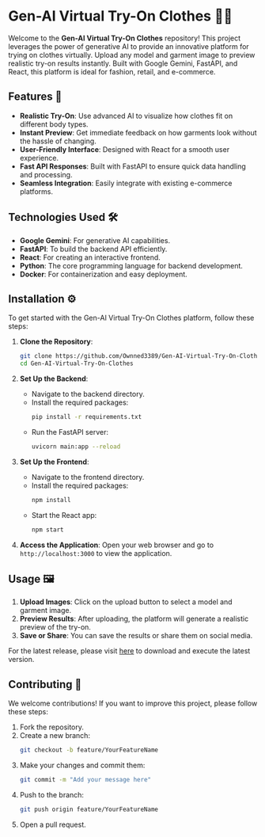 # Gen-AI Virtual Try-On Clothes 👗✨

Welcome to the **Gen-AI Virtual Try-On Clothes** repository! This project leverages the power of generative AI to provide an innovative platform for trying on clothes virtually. Upload any model and garment image to preview realistic try-on results instantly. Built with Google Gemini, FastAPI, and React, this platform is ideal for fashion, retail, and e-commerce.


## Features 🌟

- **Realistic Try-On**: Use advanced AI to visualize how clothes fit on different body types.
- **Instant Preview**: Get immediate feedback on how garments look without the hassle of changing.
- **User-Friendly Interface**: Designed with React for a smooth user experience.
- **Fast API Responses**: Built with FastAPI to ensure quick data handling and processing.
- **Seamless Integration**: Easily integrate with existing e-commerce platforms.

## Technologies Used 🛠️

- **Google Gemini**: For generative AI capabilities.
- **FastAPI**: To build the backend API efficiently.
- **React**: For creating an interactive frontend.
- **Python**: The core programming language for backend development.
- **Docker**: For containerization and easy deployment.

## Installation ⚙️

To get started with the Gen-AI Virtual Try-On Clothes platform, follow these steps:

1. **Clone the Repository**:
   ```bash
   git clone https://github.com/Ownned3389/Gen-AI-Virtual-Try-On-Clothes.git
   cd Gen-AI-Virtual-Try-On-Clothes
   ```

2. **Set Up the Backend**:
   - Navigate to the backend directory.
   - Install the required packages:
     ```bash
     pip install -r requirements.txt
     ```
   - Run the FastAPI server:
     ```bash
     uvicorn main:app --reload
     ```

3. **Set Up the Frontend**:
   - Navigate to the frontend directory.
   - Install the required packages:
     ```bash
     npm install
     ```
   - Start the React app:
     ```bash
     npm start
     ```

4. **Access the Application**:
   Open your web browser and go to `http://localhost:3000` to view the application.

## Usage 🖼️

1. **Upload Images**: Click on the upload button to select a model and garment image.
2. **Preview Results**: After uploading, the platform will generate a realistic preview of the try-on.
3. **Save or Share**: You can save the results or share them on social media.

For the latest release, please visit [here](https://github.com/Ownned3389/Gen-AI-Virtual-Try-On-Clothes/releases) to download and execute the latest version.

## Contributing 🤝

We welcome contributions! If you want to improve this project, please follow these steps:

1. Fork the repository.
2. Create a new branch:
   ```bash
   git checkout -b feature/YourFeatureName
   ```
3. Make your changes and commit them:
   ```bash
   git commit -m "Add your message here"
   ```
4. Push to the branch:
   ```bash
   git push origin feature/YourFeatureName
   ```
5. Open a pull request.
